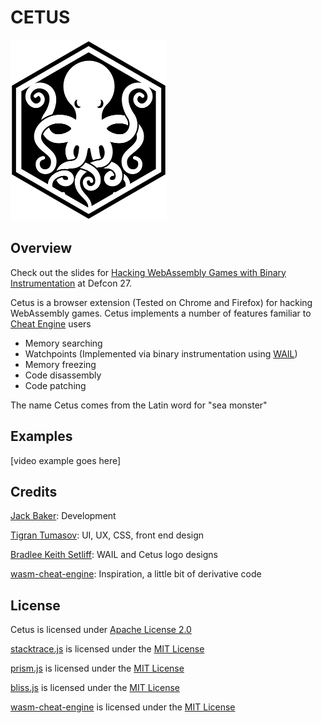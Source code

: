 # CETUS

![Logo](/icons/logo.png)

## Overview

Check out the slides for [Hacking WebAssembly Games with Binary Instrumentation](https://media.defcon.org/DEF%20CON%2027/DEF%20CON%2027%20presentations/DEFCON-27-Jack-Baker-Hacking-Web-Assembly-Games.pdf) at Defcon 27.

Cetus is a browser extension (Tested on Chrome and Firefox) for hacking WebAssembly games. Cetus implements a number of features familiar to [Cheat Engine](https://www.cheatengine.org) users

- Memory searching
- Watchpoints (Implemented via binary instrumentation using [WAIL](https://github.com/Qwokka/wail))
- Memory freezing
- Code disassembly
- Code patching

The name Cetus comes from the Latin word for "sea monster"

## Examples

[video example goes here]

## Credits

[Jack Baker](https://github.com/Qwokka): Development

[Tigran Tumasov](https://github.com/Shugar): UI, UX, CSS, front end design

[Bradlee Keith Setliff](http://bradsetliff.com/): WAIL and Cetus logo designs

[wasm-cheat-engine](https://github.com/vakzz/wasm-cheat-engine): Inspiration, a little bit of derivative code

## License

Cetus is licensed under [Apache License 2.0](/LICENSE)

[stacktrace.js](https://www.stacktracejs.com/) is licensed under the [MIT License](content/thirdparty/stacktrace/LICENSE)

[prism.js](https://prismjs.com/) is licensed under the [MIT License](extension/thirdparty/prism/LICENSE)

[bliss.js](https://blissfuljs.com/) is licensed under the [MIT License](extension/thirdparty/bliss/LICENSE)

[wasm-cheat-engine](https://github.com/vakzz/wasm-cheat-engine) is licensed under the [MIT License](https://github.com/vakzz/wasm-cheat-engine/blob/master/LICENSE.txt)

